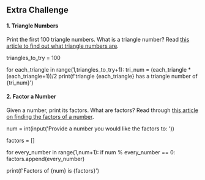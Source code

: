 ## Extra Challenge

#### 1. Triangle Numbers

Print the first 100 triangle numbers. What is a triangle number? Read 
[this article to find out what triangle numbers are](https://www.mathsisfun.com/algebra/triangular-numbers.html).

triangles_to_try = 100

for  each_triangle in range(1,triangles_to_try+1):
    tri_num = (each_triangle * (each_triangle+1))/2
    print(f'triangle {each_triangle} has a triangle number of {tri_num}')


#### 2. Factor a Number

Given a number, print its factors. What are factors? Read through [this article on finding the factors of a number](https://www.khanacademy.org/math/pre-algebra/factors-multiples/divisibility-and-factors/v/finding-factors-of-a-number
).

num = int(input('Provide a number you would like the factors to: '))

factors = []

for every_number in range(1,num+1):
    if num % every_number == 0:
        factors.append(every_number)

print(f'Factors of {num} is {factors}')